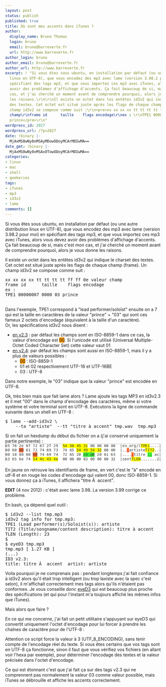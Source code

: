 ```yaml
---
layout: post
status: publish
published: true
title: Où sont mes accents dans iTunes ?
author:
  display_name: Bruno Thomas
  login: bruno
  email: bruno@barreverte.fr
  url: http://www.barreverte.fr
author_login: bruno
author_email: bruno@barreverte.fr
author_url: http://www.barreverte.fr
excerpt: ! "Si vous êtes sous ubuntu, en installation par défaut (ou une autre distribution
  linux en UTF-8), que vous encodez des mp3 avec lame (version 3.98.2 pour moi) en
  spécifiant des tags mp3, et que vous importez ces mp3 avec iTunes, alors vous devez
  avoir des problèmes d'affichage d'accents. Ça fait beaucoup de si, mais c'est mon
  cas, et j'ai cherché un moment avant de comprendre pourquoi, alors je vous donne
  les raisons.\r\n\r\nIl existe un octet dans les entêtes id3v2 qui indique le charset
  des textes. Cet octet est situé juste après les flags de chaque champ (frame). Un
  champ id3v2 se compose comme suit :\r\n<pre>xx xx xx xx tt tt tt tt ff ff 0e valeur
  champ\r\nframe id      taille    flags encodage\r\nex : \r\nTPE1 00000007 0000 03
  prince</pre>\r\n"
wordpress_id: 2027
wordpress_url: /?p=2027
date: !binary |-
  MjAxMS0wNy0xMSAyMDowODoyMCArMDIwMA==
date_gmt: !binary |-
  MjAxMS0wNy0xMSAxOTowODoyMCArMDIwMA==
categories:
- linux
- mac
- shell
- geekeries
tags:
- iTunes
- mp3
- id3v2
- lame
comments: []
---
```

<p>Si vous êtes sous ubuntu, en installation par défaut (ou une autre distribution linux en UTF-8), que vous encodez des mp3 avec lame (version 3.98.2 pour moi) en spécifiant des tags mp3, et que vous importez ces mp3 avec iTunes, alors vous devez avoir des problèmes d'affichage d'accents. Ça fait beaucoup de si, mais c'est mon cas, et j'ai cherché un moment avant de comprendre pourquoi, alors je vous donne les raisons.</p>
<p>Il existe un octet dans les entêtes id3v2 qui indique le charset des textes. Cet octet est situé juste après les flags de chaque champ (frame). Un champ id3v2 se compose comme suit :</p>
<pre>xx xx xx xx tt tt tt tt ff ff 0e valeur champ
frame id      taille    flags encodage
ex : 
TPE1 00000007 0000 03 prince</pre>
<p><a id="more"></a><a id="more-2027"></a><br />
Dans l'exemple, TPE1 correspond à "lead performer/soloïst" ensuite on a 7 qui est la taille en caractères de la valeur "prince" + "03" qui sont ces fameux 2 octets d'encodage (équivalent à la taille d'un caractère).<br />
Or, les spécifications id3v2 nous disent :</p>
<ul>
<li><a href="http://www.id3.org/id3v2.3.0#sec3.3">en v2.3</a> : par défaut les champs sont en ISO-8859-1 dans ce cas, la valeur d'encodage est <span style="background-color: #ff9900;">00</span>. Si l'unicode est utilisé (Universal Multiple-Octet Coded Character Set) cette valeur vaut 01</li>
<li><a href="http://www.id3.org/id3v2.4.0-structure">en v2.4</a>: par défaut les champs sont aussi en ISO-8859-1, mais il y a plus de valeurs possibles :
<ul>
<li><span style="background-color: #ff9900;">00</span> : ISO-8859-1</li>
<li>01 et 02 respectivement UTF-16 et UTF-16BE</li>
<li>03 : UTF-8</li>
</ul>
</li>
</ul>
<p>Dans notre exemple, le "03" indique que la valeur "prince" est encodée en UTF-8.</p>
<p>Ok, très bien mais que fait lame alors ? Lame ajoute les tags MP3 en id3v2.3 et il met "00" dans le champ d'encodage des caractères, même si votre système et votre terminal sont en UTF-8. Exécutons la ligne de commande suivante dans un shell en UTF-8 :</p>
<pre lang="bash">$ lame --add-id3v2 \
    --ta "artiste"  --tt "titre à accent" tmp.wav  tmp.mp3</pre>
<p>Si on fait un hexdump du début du fichier on a (j'ai conservé uniquement la partie pertinente) :<br />
<img src="/images/hexdump_mp3.png" alt="" /></p>
<p>En jaune on retrouve les identifiants de frame, en vert c'est le "à" encodé en utf-8 et en rouge les codes d'encodage qui valent 00, donc ISO-8859-1. Si vous donnez ça à iTunes, il affichera "titre Ã  accent".</p>
<p><strong>EDIT</strong> (4 nov 2012) : c'était avec lame 3.98. La version 3.99 corrige ce problème.</p>
<p>En bash, ça dépend quel outil :</p>
<pre lang="bash">$ id3v2 --list tmp.mp3 
id3v2 tag info for tmp.mp3:
TPE1 (Lead performer(s)/Soloist(s)): artiste
TIT2 (Title/songname/content description): titre à accent
TLEN (Length): 23
$
$ eyeD3 tmp.mp3 
tmp.mp3	[ 1.27 KB ]
(...)
ID3 v2.3:
title: titre Ã  accent	artist: artiste</pre>
<p>Voila pourquoi je ne comprenais pas : pendant longtemps j'ai fait confiance à id3v2 alors qu'il était trop intelligent (ou trop laxiste avec la spec c'est selon), il m'affichait correctement mes tags alors qu'ils n'étaient pas conformes. Je vous conseille donc <a href="http://eyed3.nicfit.net/">eyeD3</a> qui est beaucoup plus proche des spécifications (et qui pour l'instant m'a toujours affiché les mêmes infos que iTunes).</p>
<p>Mais alors que faire ?</p>
<p>En ce qui me concerne, j'ai fait un petit utilitaire s'appuyant sur eyeD3 qui convertit uniquement l'octet d'encodage pour lui forcer à prendre les chaînes de caractère pour de l'UTF-8 :<br />
<script src="http://gist-it.appspot.com/github/barreverte/flac2mp3/raw/master/src/main/convert_id3v2_to_utf8.py"></script></p>
<p>Attention ce script force la valeur à 3 (UTF_8_ENCODING), sans tenir compte de l'encodage réel du texte. Si vous êtes certains que vos tags sont en UTF-8 ça fonctionne, sinon il faut que vous vérifiez vos fichiers (en allant voir l'hexa par exemple), pour déterminer l'encodage des textes et la valeur précisée dans l'octet d'encodage.</p>
<p>Ce qui est étonnant c'est que j'ai fait ça sur des tags v2.3 qui ne comprennent pas normalement la valeur 03 comme valeur possible, mais iTunes se débrouille et affiche les accents correctement.</p>
